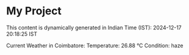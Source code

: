 # My Project

This content is dynamically generated in Indian Time (IST): 2024-12-17 20:18:25 IST


Current Weather in Coimbatore:
Temperature: 26.88 °C
Condition: haze
